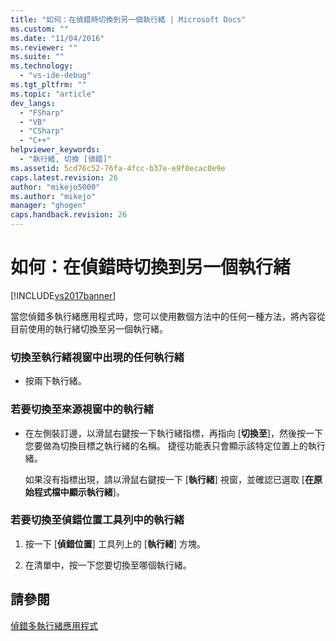 ```yaml
---
title: "如何：在偵錯時切換到另一個執行緒 | Microsoft Docs"
ms.custom: ""
ms.date: "11/04/2016"
ms.reviewer: ""
ms.suite: ""
ms.technology: 
  - "vs-ide-debug"
ms.tgt_pltfrm: ""
ms.topic: "article"
dev_langs: 
  - "FSharp"
  - "VB"
  - "CSharp"
  - "C++"
helpviewer_keywords: 
  - "執行緒, 切換 [偵錯]"
ms.assetid: 5cd76c52-76fa-4fcc-b37e-e9f0ecac0e9e
caps.latest.revision: 26
author: "mikejo5000"
ms.author: "mikejo"
manager: "ghogen"
caps.handback.revision: 26
---
```

# 如何：在偵錯時切換到另一個執行緒
[!INCLUDE[vs2017banner](../code-quality/includes/vs2017banner.md)]

當您偵錯多執行緒應用程式時，您可以使用數個方法中的任何一種方法，將內容從目前使用的執行緒切換至另一個執行緒。  
  
### 切換至執行緒視窗中出現的任何執行緒  
  
-   按兩下執行緒。  
  
### 若要切換至來源視窗中的執行緒  
  
-   在左側裝訂邊，以滑鼠右鍵按一下執行緒指標，再指向 \[**切換至**\]，然後按一下您要做為切換目標之執行緒的名稱。  捷徑功能表只會顯示該特定位置上的執行緒。  
  
     如果沒有指標出現，請以滑鼠右鍵按一下 \[**執行緒**\] 視窗，並確認已選取 \[**在原始程式檔中顯示執行緒**\]。  
  
### 若要切換至偵錯位置工具列中的執行緒  
  
1.  按一下 \[**偵錯位置**\] 工具列上的 \[**執行緒**\] 方塊。  
  
2.  在清單中，按一下您要切換至哪個執行緒。  
  
## 請參閱  
 [偵錯多執行緒應用程式](../debugger/debug-multithreaded-applications-in-visual-studio.md)